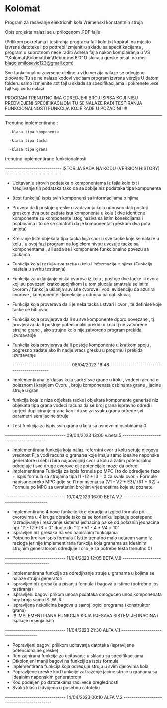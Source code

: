 # Kolomat

Program za resavanje elektricnih kola Vremenski konstantnih struja

Opis projekta nalazi se u prilozenom .PDF fajlu

(Prilikom pokretanja i testiranja programa fajl kolo.txt kopirati na mjesto izvrsne datoteke i 
 po pottrebi izmjeniti u skladu sa specifikacijama , program u suprotnom nece raditi
 Adresa fajla nakon komplairanja u VS "\Kolomat\Kolomat\bin\Debug\net6.0"
 U slucaju greske pisati na mejl blagojemilosevic123@gmail.com)

 Sve funkcionalno zavrsene cjeline u vidu verzija nalaze se odvojeno zipovane
 Tu se ne nalaze kodovi vec sam program izvrsna verzija 
 U datom folderu samo izmjenite .txt fajl u skladu sa specifikacijama i pokrenete .exe fajl koji se tu nalazi

  PROGRAM TRENUTNO IMA ODREDJENI BROJ ISPISA KOJI NISU PREDVIDJENI SPECIFIKACIJOM TU SE 
  NALAZE RADI TESTIRANJA FUNKCIONALNOSTI FUNKCIJA KOJE RADE U POZADINI !!!!

 ------------------------------------------------------------------------------------------------

Trenutno inplementirano :

      -klasa tipa komponenta
 
      -klasa tipa tacka 

      -klasa tipa grana

trenutno inplementirane funkcionalnosti

---------------------------- ISTORIJA RADA NA KODU (VERSION HISTORY) -----------------------------

-  Ucitavanje sirovih podataka o komponentama iz fajla kolo.txt i sredjivanje tih podataka
   tako da se dobije niz podataka tipa komponenta
-  (test funkcija) ispis svih komponenti sa informacijama o njima
-  Provera da li postoje greske u zadavanju kola odnosno dali postoji greskom dva puta zadata
   ista komponenta u kolu ( dve identicne komponente su komponente istog naziva sa istim konekcijama
   i osobinama i to ce se smatrati da je komponentat greskom dva puta unjeta)
-  Kreiranje liste objekata tipa tacka koja sadrzi sve tacke koje se nalaze u kolu ,
   u ovoj fazi program na logickom nivou uvezuje tacke sa komponentama , ali sada
   se i komponente funkcionalno povezu sa tackama
-  Funkcija koja ispsiuje sve tacke u kolu i informacije o njima (Funkcija nastala u svrhu testiranja)
-  Funkcija za uklanjanje viska cvorova iz kola , postoje dve tacke ili cvora koji su povezani
   kratko spojnikom i u tom slucaju smatraju se istim cvorom / funkcija uklanja suvisne cvorove
   i vodi evidenciju da azurira cvorove , komponente i konekcije u odnosu na dati slucaj.
-  Funkcija koja proverava da li je neka tacka ustvari i cvor ,  te definise koje tacke ce biti cvor
-  Funkcija koja provjerava da li su sve komponente dpbro povezane , tj provjerava da li 
   postoje potecionalni prekidi u kolu tj ne zatvorene strujne grane , ako strujno kolo nije zatvoreno
   program prekida izvrsavanje
-  Funkcija koja provjerava da li postoje komponente u kratkom spoju , pogresno zadate ako ih 
   nadje vraca gresku u progrmu i prekida izvrsavanje

   ----------------------------- 08/04/2023   16:48 -------------------------------------------

-  Implementirana je klasas koja sadrzi sve grane u kolu , vodeci racuna o polaznom i krajnjem 
   Cvoru , broju komponenata osbinama grane , jacine struje u grani
-  funkcija koja iz niza objekata tacke i objekata komponente generise niz objekata tipa grana
   vodeci racuna da se broj grana ispravno odredi i sprjeci dupliciranje grana kao i da se za svaku granu
   odrede svi parametri sem jacine struje 
-  Test funkcija za ispis svih grana u kolu  sa osnovnim osobinama 0

------------------------------ 09/04/2023 13:00 v.beta.5 ---------------------------------------

-  Implementirana funkcija koja nalazi referntni cvor u kolu setuje njegovu vrednost
    Fija vodi racuna o granama koje imaju samo idealne naponske generatore u sebi i 
    bira najpovoljniji cvor u kolu a zatim potencijalno odredjuje i sve druge cvorove
    cije potencijale moze da odredi
-  Implementirana Funkcija za ispis formula po MPC i to do odredjene faze 
        + Ispis formula sa strujama tipa I1 - I2 + I3 = 0 za svaki cvor
        + Formule napisane preko MPC gdje se I1 npr mjenja sa (V1 - V2 + E3)/ (R1 + R2)
        + Formule po MPC sa uvrstenim brojnim vrjednostima koje su poznate

------------------------------ 10/04/2023 16:00 BETA V.7 ----------------------------------------

-  Implementirane 4 nove funkcije koje obradjuju izgled formula po cvorovima u 4 kruga obrade
   tako da se korisniku ispisuje postepeno razradjivanje i resavanje sistema jednacina
   pa se od polaznih jednacina npr "I1 - I2 + I3 = 0" dodje do " 2 * V1 - 4 * V4 = 10"
-  Ispravljen niz gresaka na vec napisanim funkcijama 
-  Potpuno kreiran ispis formula ( Isti je trenutno malo netacan samo iz razloga jer nije implementirana
                                   funkcija koja granama sa Idealnim strujnim generatorom odredjuje I
                                    ono je za potrebe testa trenutno 0)

------------------------------ 11/04/2023 12:05 BETA V.8 -----------------------------------------

- Implementirana funkcija za odredjivanje struje u granama u kojima se nalaze strujni generatori
- Ispravljen niz gresaka u pisanju formula i bagova u istime (potrebno jos testiranja)
- Ispravljeni bagovi prikom unosa podataka omogucen unos komponenata bey broja samo IS ,W ,R
- Ispravljena nekolicina bagova u samoj logici programa (konstruktor grana)
- !!! IMPLEMENTIRANA FUNKCIJA KOJA RJESAVA SISTEM JEDNACINA i ispisuje resenja istih

------------------------------ 11/04/2023 21:30 ALFA V.1 ------------------------------------

- Popravljeni bagovi prilikom ucitavanja datoteka (ispravljene potencionalne greske)
- Redizajnirana funkcija za ucitavanje u skladu sa specifikacijama
- Otkolonjeni manji bagovi na funkciji za ispis formula
- Inplementirana funkcija koja odredjuje struju u svim djelovima kola 
- Popravljene greske kod funkcije za trazenje jacine struje u granama sa idealnim naponskim generatorom
- Kod podeljen po datotekama radi vece preglednosti
- Svaka klasa izdvojena u posebnu datoteku

------------------------------ 14/04/2023 00:10 ALFA V.2 ------------------------------------------